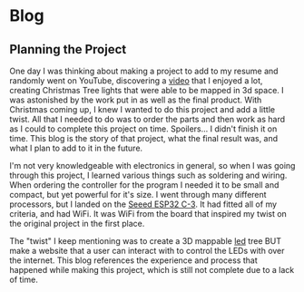 # Blog

## Planning the Project

One day I was thinking about making a project to add to my resume and randomly went on YouTube, discovering a [video](https://www.youtube.com/watch?v=TvlpIojusBE) that I enjoyed a lot, creating Christmas Tree lights that were able to be mapped in 3d space. I was astonished by the work put in as well as the final product. With Christmas coming up, I knew I wanted to do this project and add a little twist. All that I needed to do was to order the parts and then work as hard as I could to complete this project on time. Spoilers... I didn't finish it on time. This blog is the story of that project, what the final result was, and what I plan to add to it in the future.

I'm not very knowledgeable with electronics in general, so when I was going through this project, I learned various things such as soldering and wiring. When ordering the controller for the program I needed it to be small and compact, but yet powerful for it's size. I went through many different processors, but I landed on the [Seeed ESP32 C-3](https://www.seeedstudio.com/Seeed-XIAO-ESP32C3-p-5431.html). It had fitted all of my criteria, and had WiFi. It was WiFi from the board that inspired my twist on the original project in the first place. 

The "twist" I keep mentioning was to create a 3D mappable [led](https://www.amazon.com/dp/B06XD72LYM/ref=sspa_dk_detail_4?psc=1&pd_rd_i=B06XD72LYM&pd_rd_w=w1914&content-id=amzn1.sym.eb7c1ac5-7c51-4df5-ba34-ca810f1f119a&pf_rd_p=eb7c1ac5-7c51-4df5-ba34-ca810f1f119a&pf_rd_r=9KBSZQ0AQ5M8Q3Q0CT73&pd_rd_wg=o9MHN&pd_rd_r=57694f5f-8e2c-416a-b417-2f83c9c14812&s=lawn-garden&sp_csd=d2lkZ2V0TmFtZT1zcF9kZXRhaWw) tree BUT make a website that a user can interact with to control the LEDs with over the internet. This blog references the experience and process that happened while making this project, which is still not complete due to a lack of time.